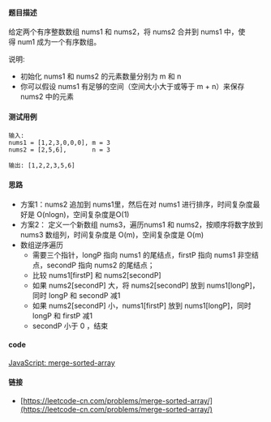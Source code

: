 #### 题目描述
给定两个有序整数数组 nums1 和 nums2，将 nums2 合并到 nums1 中，使得 num1 成为一个有序数组。

说明:
- 初始化 nums1 和 nums2 的元素数量分别为 m 和 n
- 你可以假设 nums1 有足够的空间（空间大小大于或等于 m + n）来保存 nums2 中的元素

#### 测试用例
```
输入:
nums1 = [1,2,3,0,0,0], m = 3
nums2 = [2,5,6],       n = 3

输出: [1,2,2,3,5,6]
```

#### 思路
- 方案1：nums2 追加到 nums1里，然后在对 nums1 进行排序，时间复杂度最好是 O(nlogn)，空间复杂度是O(1)
- 方案2： 定义一个新数组 nums3，遍历nums1 和 nums2，按顺序将数字放到 nums3 数组列，时间复杂度是 O(m)，空间复杂度是 O(m)
- 数组逆序遍历
  - 需要三个指针，longP 指向 nums1 的尾结点，firstP 指向 nums1 非空结点，secondP 指向 nums2 的尾结点；
  - 比较 nums1[firstP] 和  nums2[secondP]
  - 如果 nums2[secondP] 大，将 nums2[secondP] 放到 nums1[longP]，同时 longP 和 secondP 减1
  - 如果 nums2[secondP] 小，nums1[firstP] 放到 nums1[longP]，同时 longP 和 firstP 减1
  - secondP 小于 0 ，结束

#### code
[JavaScript: merge-sorted-array](../code/JavaScript/merge-sorted-array.js)

#### 链接
- [https://leetcode-cn.com/problems/merge-sorted-array/](https://leetcode-cn.com/problems/merge-sorted-array/)
